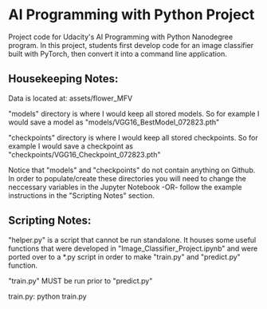 # AI Programming with Python Project

Project code for Udacity's AI Programming with Python Nanodegree program. In this project, students first develop code for an image classifier built with PyTorch, then convert it into a command line application.

## Housekeeping Notes:

Data is located at: assets/flower_MFV

"models" directory is where I would keep all stored models. So for example I would save a model as "models/VGG16_BestModel_072823.pth"

"checkpoints" directory is where I would keep all stored checkpoints. So for example I would save a checkpoint as "checkpoints/VGG16_Checkpoint_072823.pth"

Notice that "models" and "checkpoints" do not contain anything on Github. In order to populate/create these directories you will need to change the neccessary variables in the Jupyter Notebook -OR- follow the example instructions in the "Scripting Notes" section.

## Scripting Notes:

"helper.py" is a script that cannot be run standalone. It houses some useful functions that were developed in "Image_Classifier_Project.ipynb" and were ported over to a *.py script in order to make "train.py" and "predict.py" function.

"train.py" MUST be run prior to "predict.py"

train.py: python train.py